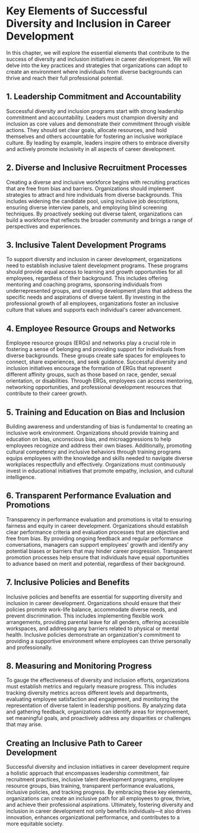 # Key Elements of Successful Diversity and Inclusion in Career Development

In this chapter, we will explore the essential elements that contribute to the success of diversity and inclusion initiatives in career development. We will delve into the key practices and strategies that organizations can adopt to create an environment where individuals from diverse backgrounds can thrive and reach their full professional potential.

## 1. Leadership Commitment and Accountability

Successful diversity and inclusion programs start with strong leadership commitment and accountability. Leaders must champion diversity and inclusion as core values and demonstrate their commitment through visible actions. They should set clear goals, allocate resources, and hold themselves and others accountable for fostering an inclusive workplace culture. By leading by example, leaders inspire others to embrace diversity and actively promote inclusivity in all aspects of career development.

## 2. Diverse and Inclusive Recruitment Processes

Creating a diverse and inclusive workforce begins with recruiting practices that are free from bias and barriers. Organizations should implement strategies to attract and hire individuals from diverse backgrounds. This includes widening the candidate pool, using inclusive job descriptions, ensuring diverse interview panels, and employing blind screening techniques. By proactively seeking out diverse talent, organizations can build a workforce that reflects the broader community and brings a range of perspectives and experiences.

## 3. Inclusive Talent Development Programs

To support diversity and inclusion in career development, organizations need to establish inclusive talent development programs. These programs should provide equal access to learning and growth opportunities for all employees, regardless of their background. This includes offering mentoring and coaching programs, sponsoring individuals from underrepresented groups, and creating development plans that address the specific needs and aspirations of diverse talent. By investing in the professional growth of all employees, organizations foster an inclusive culture that values and supports each individual's career advancement.

## 4. Employee Resource Groups and Networks

Employee resource groups (ERGs) and networks play a crucial role in fostering a sense of belonging and providing support for individuals from diverse backgrounds. These groups create safe spaces for employees to connect, share experiences, and seek guidance. Successful diversity and inclusion initiatives encourage the formation of ERGs that represent different affinity groups, such as those based on race, gender, sexual orientation, or disabilities. Through ERGs, employees can access mentoring, networking opportunities, and professional development resources that contribute to their career growth.

## 5. Training and Education on Bias and Inclusion

Building awareness and understanding of bias is fundamental to creating an inclusive work environment. Organizations should provide training and education on bias, unconscious bias, and microaggressions to help employees recognize and address their own biases. Additionally, promoting cultural competency and inclusive behaviors through training programs equips employees with the knowledge and skills needed to navigate diverse workplaces respectfully and effectively. Organizations must continuously invest in educational initiatives that promote empathy, inclusion, and cultural intelligence.

## 6. Transparent Performance Evaluation and Promotions

Transparency in performance evaluation and promotions is vital to ensuring fairness and equity in career development. Organizations should establish clear performance criteria and evaluation processes that are objective and free from bias. By providing ongoing feedback and regular performance conversations, managers can support employees' growth and identify any potential biases or barriers that may hinder career progression. Transparent promotion processes help ensure that individuals have equal opportunities to advance based on merit and potential, regardless of their background.

## 7. Inclusive Policies and Benefits

Inclusive policies and benefits are essential for supporting diversity and inclusion in career development. Organizations should ensure that their policies promote work-life balance, accommodate diverse needs, and prevent discrimination. This includes implementing flexible work arrangements, providing parental leave for all genders, offering accessible workspaces, and addressing any barriers related to physical or mental health. Inclusive policies demonstrate an organization's commitment to providing a supportive environment where employees can thrive personally and professionally.

## 8. Measuring and Monitoring Progress

To gauge the effectiveness of diversity and inclusion efforts, organizations must establish metrics and regularly measure progress. This includes tracking diversity metrics across different levels and departments, evaluating employee satisfaction and engagement, and monitoring the representation of diverse talent in leadership positions. By analyzing data and gathering feedback, organizations can identify areas for improvement, set meaningful goals, and proactively address any disparities or challenges that may arise.

## Creating an Inclusive Path to Career Development

Successful diversity and inclusion initiatives in career development require a holistic approach that encompasses leadership commitment, fair recruitment practices, inclusive talent development programs, employee resource groups, bias training, transparent performance evaluations, inclusive policies, and tracking progress. By embracing these key elements, organizations can create an inclusive path for all employees to grow, thrive, and achieve their professional aspirations. Ultimately, fostering diversity and inclusion in career development not only benefits individuals—it also drives innovation, enhances organizational performance, and contributes to a more equitable society.
